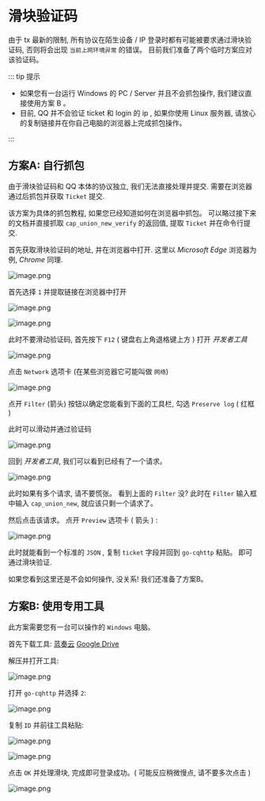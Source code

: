 # 滑块验证码

由于 tx 最新的限制, 所有协议在陌生设备 / IP 登录时都有可能被要求通过滑块验证码, 否则将会出现 `当前上网环境异常` 的错误。 目前我们准备了两个临时方案应对该验证码。

::: tip 提示

- 如果您有一台运行 Windows 的 PC / Server 并且不会抓包操作, 我们建议直接使用方案 B 。
- 目前, QQ 并不会验证 ticket 和 login 的 ip , 如果你使用 Linux 服务器, 请放心的复制链接并在你自己电脑的浏览器上完成抓包操作。

:::

## 方案A: 自行抓包

由于滑块验证码和 QQ 本体的协议独立, 我们无法直接处理并提交. 需要在浏览器通过后抓包并获取 `Ticket` 提交.

该方案为具体的抓包教程, 如果您已经知道如何在浏览器中抓包。 可以略过接下来的文档并直接抓取 `cap_union_new_verify` 的返回值, 提取 `Ticket` 并在命令行提交.

首先获取滑块验证码的地址, 并在浏览器中打开. 这里以 *Microsoft Edge* 浏览器为例, *Chrome* 同理. 

![image.png](https://i.loli.net/2020/12/27/yXdomOnQ8tkauMe.png)

首先选择 `1` 并提取链接在浏览器中打开

![image.png](https://i.loli.net/2020/12/27/HYhmZv1wARMV7Uq.png)

![image.png](https://i.loli.net/2020/12/27/otk9Hz7lBCaRFMV.png)

此时不要滑动验证码, 首先按下 `F12` ( 键盘右上角退格键上方 ) 打开 *开发者工具*

![image.png](https://i.loli.net/2020/12/27/JDioadLPwcKWpt1.png)

点击 `Network` 选项卡 (在某些浏览器它可能叫做 `网络`)

![image.png](https://i.loli.net/2020/12/27/qEzTB5jrDZUWSwp.png)

点开 `Filter` (箭头) 按钮以确定您能看到下面的工具栏, 勾选 `Preserve log` ( 红框 )

此时可以滑动并通过验证码

![image.png](https://i.loli.net/2020/12/27/Id4hxzyDprQuF2G.png)

回到 *开发者工具*, 我们可以看到已经有了一个请求。

![image.png](https://i.loli.net/2020/12/27/3C6Y2XVKBRv1z9E.png)

此时如果有多个请求, 请不要慌张。 看到上面的 `Filter` 没? 此时在 `Filter` 输入框中输入 `cap_union_new`, 就应该只剩一个请求了。

然后点击该请求。 点开 `Preview` 选项卡 ( 箭头 ) :  

![image.png](https://i.loli.net/2020/12/27/P1VtxRWpjY8524Z.png)

此时就能看到一个标准的 `JSON` , 复制 `ticket` 字段并回到 `go-cqhttp` 粘贴。 即可通过滑块验证.

如果您看到这里还是不会如何操作, 没关系! 我们还准备了方案B。

## 方案B: 使用专用工具

此方案需要您有一台可以操作的 `Windows` 电脑。

首先下载工具:  [蓝奏云](https://wws.lanzoui.com/i2vn0jrofte) [Google Drive](https://drive.google.com/file/d/1peMDHqgP8AgWBVp5vP-cfhcGrb2ksSrE/view?usp=sharing)

解压并打开工具: 

![image.png](https://i.loli.net/2020/12/27/winG4SkxhgLoNDZ.png)

打开 `go-cqhttp` 并选择 `2`:

![image.png](https://i.loli.net/2020/12/27/yXdomOnQ8tkauMe.png)

复制 `ID` 并前往工具粘贴:

![image.png](https://i.loli.net/2020/12/27/fIwXx5nN9r8Zbc7.png)

![image.png](https://i.loli.net/2020/12/27/WZsTCyGwSjc9mb5.png)

点击 `OK` 并处理滑块, 完成即可登录成功。( 可能反应稍微慢点, 请不要多次点击 )

![image.png](https://i.loli.net/2020/12/27/UnvAuxreijYzgLC.png)

